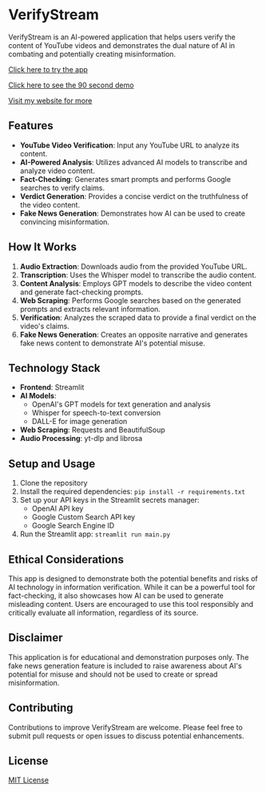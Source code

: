 # VerifyStream

VerifyStream is an AI-powered application that helps users verify the content of YouTube videos and demonstrates the dual nature of AI in combating and potentially creating misinformation.

[Click here to try the app](https://verifystream.streamlit.app/)

[Click here to see the 90 second demo](https://www.youtube.com/watch?v=y0-HCpPWZlg)

[Visit my website for more](https://kailash.london/)

## Features

- **YouTube Video Verification**: Input any YouTube URL to analyze its content.
- **AI-Powered Analysis**: Utilizes advanced AI models to transcribe and analyze video content.
- **Fact-Checking**: Generates smart prompts and performs Google searches to verify claims.
- **Verdict Generation**: Provides a concise verdict on the truthfulness of the video content.
- **Fake News Generation**: Demonstrates how AI can be used to create convincing misinformation.

## How It Works

1. **Audio Extraction**: Downloads audio from the provided YouTube URL.
2. **Transcription**: Uses the Whisper model to transcribe the audio content.
3. **Content Analysis**: Employs GPT models to describe the video content and generate fact-checking prompts.
4. **Web Scraping**: Performs Google searches based on the generated prompts and extracts relevant information.
5. **Verification**: Analyzes the scraped data to provide a final verdict on the video's claims.
6. **Fake News Generation**: Creates an opposite narrative and generates fake news content to demonstrate AI's potential misuse.

## Technology Stack

- **Frontend**: Streamlit
- **AI Models**: 
  - OpenAI's GPT models for text generation and analysis
  - Whisper for speech-to-text conversion
  - DALL-E for image generation
- **Web Scraping**: Requests and BeautifulSoup
- **Audio Processing**: yt-dlp and librosa

## Setup and Usage

1. Clone the repository
2. Install the required dependencies: `pip install -r requirements.txt`
3. Set up your API keys in the Streamlit secrets manager:
   - OpenAI API key
   - Google Custom Search API key
   - Google Search Engine ID
4. Run the Streamlit app: `streamlit run main.py`

## Ethical Considerations

This app is designed to demonstrate both the potential benefits and risks of AI technology in information verification. While it can be a powerful tool for fact-checking, it also showcases how AI can be used to generate misleading content. Users are encouraged to use this tool responsibly and critically evaluate all information, regardless of its source.

## Disclaimer

This application is for educational and demonstration purposes only. The fake news generation feature is included to raise awareness about AI's potential for misuse and should not be used to create or spread misinformation.

## Contributing

Contributions to improve VerifyStream are welcome. Please feel free to submit pull requests or open issues to discuss potential enhancements.

## License

[MIT License](LICENSE)
